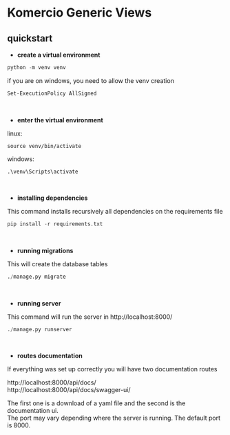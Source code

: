 # Komercio Generic Views

## quickstart

- **create a virtual environment**

```python
python -m venv venv
```

if you are on windows, you need to allow the venv creation
```bash
Set-ExecutionPolicy AllSigned
```
<br>

- **enter the virtual environment**

linux:
```
source venv/bin/activate
```

windows:
```
.\venv\Scripts\activate
```

<br>

- **installing dependencies**

This command installs recursively all dependencies on the requirements file

```python
pip install -r requirements.txt
```

<br>

- **running migrations**

This will create the database tables

```python
./manage.py migrate
```

<br>

- **running server**

This command will run the server in http://localhost:8000/

```python
./manage.py runserver
```

<br>

- **routes documentation**

If everything was set up correctly you will have two documentation routes

http://localhost:8000/api/docs/
<br>
http://localhost:8000/api/docs/swagger-ui/

The first one is a download of a yaml file and the second is the documentation ui.
<br>
The port may vary depending where the server is running. The default port is 8000.


